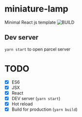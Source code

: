 # miniature-lamp
Minimal React js template
![BUILD](https://github.com/ProductiveAndEfficient/miniature-lamp/workflows/BUILD/badge.svg)
## Dev server
`yarn start` to open parcel server


# TODO
- [x] ES6
- [x] JSX
- [x] React
- [x] DEV server (`yarn start`)
- [x] Hot reload
- [x] Build for production (`yarn build`)

